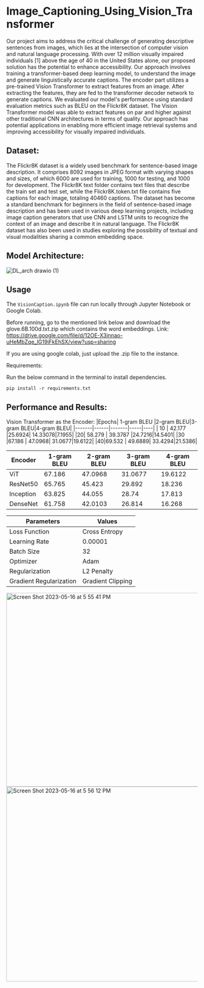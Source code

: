 # Image_Captioning_Using_Vision_Transformer

Our project aims to address the critical challenge of generating descriptive sentences from images, which lies at the intersection of computer vision and natural language processing. With over 12 million visually impaired individuals [1] above the age of 40 in the United States alone, our proposed solution has the potential to enhance accessibility. Our approach involves training a transformer-based deep learning model, to understand the image and generate linguistically accurate captions. The encoder part utilizes a pre-trained Vision Transformer to extract features from an image. After extracting the features, they are fed to the transformer decoder network to generate captions. We evaluated our model's performance using standard evaluation metrics such as BLEU on the Flickr8K dataset. The Vision Transformer model was able to extract features on par and higher against other traditional CNN architectures in terms of quality. Our approach has potential applications in enabling more efficient image retrieval systems and improving accessibility for visually impaired individuals.

## Dataset:
The Flickr8K dataset is a widely used benchmark for sentence-based image description. It comprises 8092 images in JPEG format with varying shapes and sizes, of which 6000 are used for training, 1000 for testing, and 1000 for development. The Flickr8K text folder contains text files that describe the train set and test set, while the Flickr8K.token.txt file contains five captions for each image, totaling 40460 captions. The dataset has become a standard benchmark for beginners in the field of sentence-based image description and has been used in various deep learning projects, including image caption generators that use CNN and LSTM units to recognize the context of an image and describe it in natural language. The Flickr8K dataset has also been used in studies exploring the possibility of textual and visual modalities sharing a common embedding space.

## Model Architecture:

![DL_arch drawio (1)](https://github.com/Nagharjun17/ImageCaptioningUsingVisionTransformer/assets/64778259/3fbef4eb-4fe3-4a8c-94fd-b8c50b981f87)



## Usage
The `VisionCaption.ipynb` file can run locally through Jupyter Notebook or Google Colab.

Before running, go to the mentioned link below and download the glove.6B.100d.txt.zip which contains the word embeddings. 
Link: https://drive.google.com/file/d/12OE-X3innao-uHeMbZqe_lG19iFkEhSX/view?usp=sharing

If you are using google colab, just upload the .zip file to the instance. 

Requirements:

Run the below command in the terminal to install dependencies.

`pip install -r requirements.txt`


## Performance and Results:

Vision Transformer as the Encoder:
 |Epochs| 1-gram BLEU |2-gram BLEU|3-gram BLEU|4-gram BLEU|
 |-------|------|-------|-----|----|
| 10   | 42.177    |25.6924|   14.33078|7.1955|
 |20|   58.279  | 39.3787   |24.7216|14.5401|
 |30 |67.186 | 47.0968|  31.0677|19.6122|
 |40|69.532 | 49.6889|  33.4294|21.5386|

 |Encoder| 1-gram BLEU |2-gram BLEU|3-gram BLEU|4-gram BLEU|
|---|---|---|---|---|
 |ViT   |67.186 | 47.0968|  31.0677|19.6122|
 |ResNet50|   65.765  | 45.423  |29.892|18.236|
 |Inception |63.825 | 44.055|  28.74|17.813|
 |DenseNet|61.758 | 42.0103|  26.814|16.268|

|Parameters|Values|
|----|-----|
 |Loss Function | Cross Entropy|
 |Learning Rate | 0.00001|
 |Batch Size | 32|
 |Optimizer | Adam|
 |Regularization | L2 Penalty|
 |Gradient Regularization | Gradient Clipping|
 
 
 <img width="509" alt="Screen Shot 2023-05-16 at 5 55 41 PM" src="https://github.com/Nagharjun17/Image_Captioning_Using_Vision_Transformer/assets/64778259/3ab7d987-59bd-4787-94ce-1ffa788b25f8">

 <img width="512" alt="Screen Shot 2023-05-16 at 5 56 12 PM" src="https://github.com/Nagharjun17/Image_Captioning_Using_Vision_Transformer/assets/64778259/b990627d-533e-4449-8f09-4498b50f134d">
 
 

 
